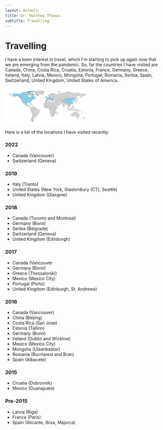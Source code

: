 ```yaml
---
layout: default
title: Dr. Matthew Thomas
subtitle: Travelling
---
```


# Travelling

I have a keen interest in travel, which I'm starting to pick up again now that we are emerging from the pandemic. So, far the countries I have visited are Canada, China, Costa Rica, Croatia, Estonia, France, Germany, Greece, Ireland, Italy, Latvia, Mexico, Mongolia, Portugal, Romania, Serbia, Spain, Switzerland, United Kingdom, United States of America. 

<img style="float: center" align="center" src="travelling/map.pdf" alt="Headshot" width = "275" > 

Here is a list of the locations I have visited recently:

### 2022

* Canada (Vancouver)
* Switzerland (Geneva)

### 2019

* Italy (Trento)
* United States (New York, Glastonbury (CT), Seattle)
* United Kingdom (Glasgow)

### 2018

* Canada (Toronto and Montreal)
* Germany (Bonn)
* Serbia (Belgrade)
* Switzerland (Geneva)
* United Kingdom (Edinburgh)

### 2017

* Canada (Vancouver 
* Germany (Bonn)
* Greece (Thessaloniki)
* Mexico (Mexico City)
* Portugal (Porto)
* United Kingdom (Edinburgh, St. Andrews)

### 2016

* Canada (Vancouver)
* China (Beijing)
* Costa Rica (San Jose)
* Estonia (Tallinn)
* Germany (Bonn)
* Ireland (Dublin and Wicklow)
* Mexico (Mexico City)
* Mongolia (Ulaanbaatar)
* Romania (Bucharest and Bran)
* Spain (Albacete)

### 2015

* Croatia (Dubrovnik)
* Mexico (Guanajuato)

### Pre-2015

* Latvia (Riga)
* France (Paris)
* Spain (Alicante, Ibiza, Majorca)

